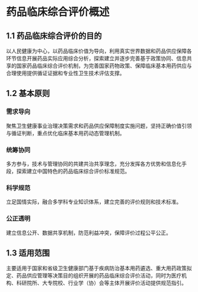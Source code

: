 # 药品临床综合评价概述

## 1.1 药品临床综合评价的目的

以人民健康为中心，以药品临床价值为导向，利用真实世界数据和药品供应保障各环节信息开展药品实际应用综合分析，探索建立并逐步完善基于政策协同、信息共享的国家药品临床综合评价机制，为完善国家药物政策、保障临床基本用药供应与合理使用提供循证证据和专业性卫生技术评估支撑。

## 1.2 基本原则

### 需求导向

聚焦卫生健康事业治理决策需求和药品供应保障制度实施问题，坚持正确价值引领与循证判断，重点优化临床基本用药动态管理机制。

### 统筹协同

多方参与，技术与管理协同的共建共治共享理念，充分发挥各方优势和信息化手段，探索建立中国特色的药品临床综合评价标准规范。

### 科学规范

立足国情实际，融合多学科专业知识体系，建立完善的评价规则和技术标准。

### 公正透明

建立信息公开、数据共享机制，防范利益冲突，保障评价过程公平公正。

## 1.3 适用范围

主要适用于国家和省级卫生健康部门基于疾病防治基本用药遴选、重大用药政策拟定、药品供应管理等决策目的组织开展的药品临床综合评价活动，同时为医疗机构、科研院所、大专院校、行业学（协）会等主体开展评价活动提供规范指引。